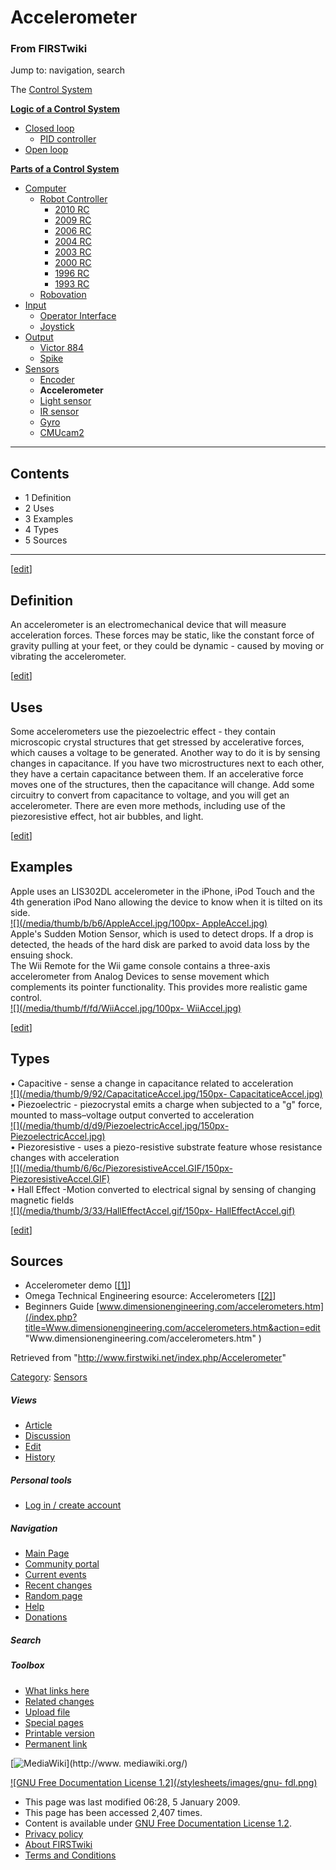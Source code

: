 # Accelerometer

### From FIRSTwiki

Jump to: navigation, search

The [Control System](/index.php/Control_system "Control system" )

**[Logic of a Control System](/index.php/Logic_of_a_control_system "Logic of a control system" )**

  * [Closed loop](/index.php/Closed_loop "Closed loop" )
    * [PID controller](/index.php/PID_controller "PID controller" )
  * [Open loop](/index.php/Open_loop "Open loop" )

**[Parts of a Control System](/index.php/Parts_of_a_control_system "Parts of a control system" )**

  * [Computer](/index.php/Computer "Computer" )
    * [Robot Controller](/index.php/Robot_Controller "Robot Controller" )
      * [2010 RC](/index.php/Robot_Controller_%282010%29 "Robot Controller \(2010\)" )
      * [2009 RC](/index.php/Robot_Controller_%282009%29 "Robot Controller \(2009\)" )
      * [2006 RC](/index.php/Robot_Controller_%282006%29 "Robot Controller \(2006\)" )
      * [2004 RC](/index.php/Robot_Controller_%282004%29 "Robot Controller \(2004\)" )
      * [2003 RC](/index.php/Robot_Controller_%282003%29 "Robot Controller \(2003\)" )
      * [2000 RC](/index.php/Robot_Controller_%282000%29 "Robot Controller \(2000\)" )
      * [1996 RC](/index.php?title=Robot_Controller_%281996%29&action=edit "Robot Controller \(1996\)" )
      * [1993 RC](/index.php?title=Robot_Controller_%281993%29&action=edit "Robot Controller \(1993\)" )
    * [Robovation](/index.php/Robovation "Robovation" )
  * [Input](/index.php/Input "Input" )
    * [Operator Interface](/index.php/Operator_Interface "Operator Interface" )
    * [Joystick](/index.php/Joystick "Joystick" )
  * [Output](/index.php/Output "Output" )
    * [Victor 884](/index.php/Victor_884 "Victor 884" )
    * [Spike](/index.php/Spike "Spike" )
  * [Sensors](/index.php/Sensor "Sensor" )
    * [Encoder](/index.php/Encoder "Encoder" )
    * **Accelerometer**
    * [Light sensor](/index.php?title=Light_sensor&action=edit "Light sensor" )
    * [IR sensor](/index.php/IR_sensor "IR sensor" )
    * [Gyro](/index.php/Gyro "Gyro" )
    * [CMUcam2](/index.php/CMUcam2 "CMUcam2" )  
---  
  
## Contents

  * 1 Definition
  * 2 Uses
  * 3 Examples
  * 4 Types
  * 5 Sources  
---  
  
[[edit](/index.php?title=Accelerometer&action=edit&section=1 "Edit section:
Definition" )]

## Definition

An accelerometer is an electromechanical device that will measure acceleration
forces. These forces may be static, like the constant force of gravity pulling
at your feet, or they could be dynamic - caused by moving or vibrating the
accelerometer.

[[edit](/index.php?title=Accelerometer&action=edit&section=2 "Edit section:
Uses" )]

## Uses

Some accelerometers use the piezoelectric effect - they contain microscopic
crystal structures that get stressed by accelerative forces, which causes a
voltage to be generated. Another way to do it is by sensing changes in
capacitance. If you have two microstructures next to each other, they have a
certain capacitance between them. If an accelerative force moves one of the
structures, then the capacitance will change. Add some circuitry to convert
from capacitance to voltage, and you will get an accelerometer. There are even
more methods, including use of the piezoresistive effect, hot air bubbles, and
light.

[[edit](/index.php?title=Accelerometer&action=edit&section=3 "Edit section:
Examples" )]

## Examples

Apple uses an LIS302DL accelerometer in the iPhone, iPod Touch and the 4th
generation iPod Nano allowing the device to know when it is tilted on its
side.  
[![](/media/thumb/b/b6/AppleAccel.jpg/100px-
AppleAccel.jpg)](/index.php/Image:AppleAccel.jpg "" )  
Apple's Sudden Motion Sensor, which is used to detect drops. If a drop is
detected, the heads of the hard disk are parked to avoid data loss by the
ensuing shock.  
The Wii Remote for the Wii game console contains a three-axis accelerometer
from Analog Devices to sense movement which complements its pointer
functionality. This provides more realistic game control.  
[![](/media/thumb/f/fd/WiiAccel.jpg/100px-
WiiAccel.jpg)](/index.php/Image:WiiAccel.jpg "" )

[[edit](/index.php?title=Accelerometer&action=edit&section=4 "Edit section:
Types" )]

## Types

• Capacitive - sense a change in capacitance related to acceleration  
[![](/media/thumb/9/92/CapacitaticeAccel.jpg/150px-
CapacitaticeAccel.jpg)](/index.php/Image:CapacitaticeAccel.jpg "" )  
• Piezoelectric - piezocrystal emits a charge when subjected to a "g" force,
mounted to mass–voltage output converted to acceleration  
[![](/media/thumb/d/d9/PiezoelectricAccel.jpg/150px-
PiezoelectricAccel.jpg)](/index.php/Image:PiezoelectricAccel.jpg "" )  
• Piezoresistive - uses a piezo-resistive substrate feature whose resistance
changes with acceleration  
[![](/media/thumb/6/6c/PiezoresistiveAccel.GIF/150px-
PiezoresistiveAccel.GIF)](/index.php/Image:PiezoresistiveAccel.GIF "" )  
• Hall Effect -Motion converted to electrical signal by sensing of changing
magnetic fields  
[![](/media/thumb/3/33/HallEffectAccel.gif/150px-
HallEffectAccel.gif)](/index.php/Image:HallEffectAccel.gif "" )  

[[edit](/index.php?title=Accelerometer&action=edit&section=5 "Edit section:
Sources" )]

## Sources

  * Accelerometer demo [[[1]](http://www.youtube.com/watch?v=9NEiBDBXFEQ "http://www.youtube.com/watch?v=9NEiBDBXFEQ" )] 
  * Omega Technical Engineering esource: Accelerometers [[[2]](http://www.omega.com/prodinfo/accelerometers.html "http://www.omega.com/prodinfo/accelerometers.html" )] 
  * Beginners Guide [www.dimensionengineering.com/accelerometers.htm](/index.php?title=Www.dimensionengineering.com/accelerometers.htm&action=edit "Www.dimensionengineering.com/accelerometers.htm" )

Retrieved from "<http://www.firstwiki.net/index.php/Accelerometer>"

[Category](/index.php?title=Special:Categories&article=Accelerometer
"Special:Categories" ): [Sensors](/index.php/Category:Sensors
"Category:Sensors" )

##### Views

  * [Article](/index.php/Accelerometer)
  * [Discussion](/index.php?title=Talk:Accelerometer&action=edit)
  * [Edit](/index.php?title=Accelerometer&action=edit)
  * [History](/index.php?title=Accelerometer&action=history)

##### Personal tools

  * [Log in / create account](/index.php?title=Special:Userlogin&returnto=Accelerometer)

[](/index.php/Main_Page "Main Page" )

##### Navigation

  * [Main Page](/index.php/Main_Page)
  * [Community portal](/index.php/FIRSTwiki:Community_portal)
  * [Current events](/index.php/Current_events)
  * [Recent changes](/index.php/Special:Recentchanges)
  * [Random page](/index.php/Special:Random)
  * [Help](/index.php/FIRSTwiki:Help)
  * [Donations](/index.php/FIRSTwiki:Site_support)

##### Search



##### Toolbox

  * [What links here](/index.php/Special:Whatlinkshere/Accelerometer)
  * [Related changes](/index.php/Special:Recentchangeslinked/Accelerometer)
  * [Upload file](/index.php/Special:Upload)
  * [Special pages](/index.php/Special:Specialpages)
  * [Printable version](/index.php?title=Accelerometer&printable=yes)
  * [Permanent link](/index.php?title=Accelerometer&oldid=70399)

[![MediaWiki](/skins/common/images/poweredby_mediawiki_88x31.png)](http://www.
mediawiki.org/)

[![GNU Free Documentation License 1.2](/stylesheets/images/gnu-
fdl.png)](http://www.gnu.org/copyleft/fdl.html)

  * This page was last modified 06:28, 5 January 2009.
  * This page has been accessed 2,407 times.
  * Content is available under [GNU Free Documentation License 1.2](http://www.gnu.org/copyleft/fdl.html "http://www.gnu.org/copyleft/fdl.html" ).
  * [Privacy policy](/index.php/FIRSTwiki:Privacy_policy "FIRSTwiki:Privacy policy" )
  * [About FIRSTwiki](/index.php/FIRSTwiki:About "FIRSTwiki:About" )
  * [Terms and Conditions](/index.php/FIRSTwiki:Terms_and_conditions "FIRSTwiki:Terms and conditions" )

